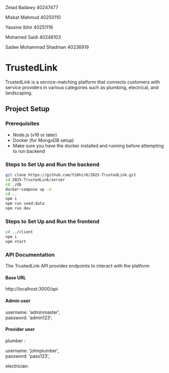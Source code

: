 Zeiad Badawy 40247477  

Miskat Mahmud 40250110  

Yassine Ibhir 40251116  

Mohamed Saidi 40248103  

Sadee Mohammad Shadman 40236919  

# TrustedLink

TrustedLink is a service-matching platform that connects customers with service providers in various categories such as plumbing, electrical, and landscaping.

## Project Setup

### Prerequisites

- Node.js (v16 or later)
- Docker (for MongoDB setup)
- Make sure you have the docker installed and running before attempting to run backend

### Steps to Set Up and Run the backend

```bash
git clone https://github.com/Yibhir0/2025-TrustedLink.git
cd 2025-TrustedLink/server
cd ./db
docker-compose up -d
cd ..
npm i
npm run seed:data
npm run dev
```

### Steps to Set Up and Run the frontend

```bash
cd ../client
npm i
npm start
```

### API Documentation

The TrustedLink API provides endpoints to interact with the platform

#### Base URL

http://localhost:3000/api

#### Admin user

username: 'adminmaster',  
password: 'admin123',  

#### Provider user

plumber :  

username: 'johnplumber',  
password: 'pass123',  

electrician:  









